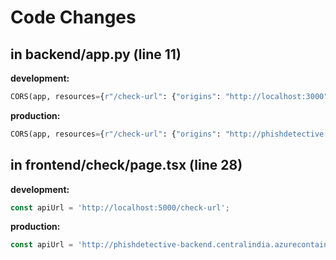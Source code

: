 # Code Changes

## in backend/app.py (line 11)

**development:**
```python
CORS(app, resources={r"/check-url": {"origins": "http://localhost:3000"}})
```

**production:**
```python
CORS(app, resources={r"/check-url": {"origins": "http://phishdetective.centralindia.azurecontainer.io:3000"}})
```

## in frontend/check/page.tsx (line 28)

**development:**
```javascript
const apiUrl = 'http://localhost:5000/check-url';
```
**production:**
```javascript
const apiUrl = 'http://phishdetective-backend.centralindia.azurecontainer.io:5000/check-url';
```